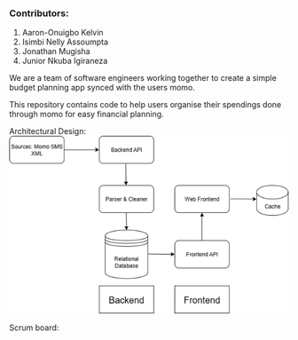 ### Contributors:
1.    Aaron-Onuigbo Kelvin
2.    Isimbi Nelly Assoumpta
3.    Jonathan Mugisha
4.    Junior Nkuba Igiraneza

We are a team of software engineers working together to create a simple budget planning app synced with the users momo.

This repository contains code to help users organise their spendings done through momo for easy financial planning.

Architectural Design: ![alt text](https://github.com/KelvinAaron/MoQuick/blob/main/Architectural.png) 

Scrum board: